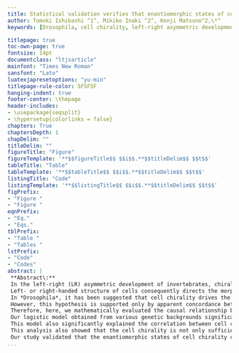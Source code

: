 ```yaml
---
title: Statistical validation verifies that enantiomorphic states of cell chirality are determinant dictating the left- or right-handed direction of the hindgut rotation in *Drosophila*
author: Tomoki Ishibashi ^1^, Mikiko Inaki ^2^, Kenji Matsuno^2,\*^
keywords: [Drosophila, cell chirality, left-right asymmetric development]

titlepage: true
toc-own-page: true
fontsize: 14pt
documentclass: "ltjsarticle"
mainfont: "Times New Roman"
sansfont: "Lato"
luatexjapresetoptions: "yu-min"
titlepage-rule-color: 5F5F5F
hanging-indent: true
footer-center: \thepage
header-includes:
- \usepackage{seqsplit}
- \hypersetup{colorlinks = false}
chapters: True
chaptersDepth: 1
chapDelim: ""
titleDelim: ""
figureTitle: "Figure"
figureTemplate: '**$$figureTitle$$ $$i$$.**$$titleDelim$$ $$t$$'
tableTitle: "Table"
tableTemplate: '**$$tableTitle$$ $$i$$.**$$titleDelim$$ $$t$$'
listingTitle: "Code"
listingTemplate: '**$$listingTitle$$ $$i$$.**$$titleDelim$$ $$t$$'
figPrefix:
- "Figure "
- "Figure "
eqnPrefix:
- "Eq."
- "Eqs."
tblPrefix:
- "Table "
- "Tables "
lstPrefix:
- "Code"
- "Codes"
abstract: |
 **Abstract\:**
 In the left-right (LR) asymmetric development of invertebrates, chirality of cells (cell chirality) plays crucial roles.
 Left- or right-handed structure of cells consequently directs the morphogenesis with corresponding LR asymmetry.
 In *Drosophila*, it has been suggested that cell chirality drives the LR-asymmetric development of various organs including the embryonic hindgut.
 However, this hypothesis is supported only by apparent concordance between these two events and by computer simulations connecting them[@Taniguchi2011; @Inaki2018; @Hatori2014; @Sato2015; @Lebreton2018].
 Therefore, here, we mathematically evaluated the causal relationship between the cell chirality of the hindgut epithelial cells and the LR-directional rotation of the hindgut, which was postulated in previous studies.
 Our logistic model obtained from various genetic backgrounds significantly explained the correlation between the enantiomorphic states of cell chirality and the LR directionality of hindgut rotation.
 This model also significantly explained the correlation between cell chirality stochastically formed in advance in each individual living embryo and the LR-directionality of the following rotation, suggesting the irrelevance of modes how cell chirality is formed.
 This analysis also showed that the cell chirality is not only sufficient but also required for the LR-directional rotation.
 Our study validated that the enantiomorphic states of cell chirality causally defines the LR asymmetry of the hindgut rotation.
...
```


